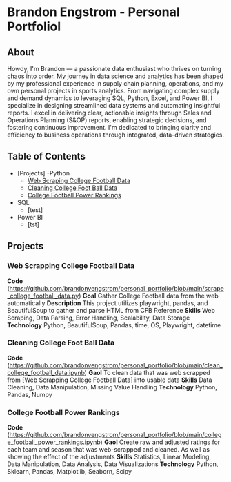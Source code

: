 # Brandon Engstrom - Personal Portfoliol

## About 

Howdy, I'm Brandon — a passionate data enthusiast who thrives on turning chaos into order. My journey in data science and analytics has been shaped by my professional experience in supply chain planning, operations, and my own personal projects in sports analytics. From navigating complex supply and demand dynamics to leveraging SQL, Python, Excel, and Power BI, I specialize in designing streamlined data systems and automating insightful reports. I excel in delivering clear, actionable insights through Sales and Operations Planning (S&OP) reports, enabling strategic decisions, and fostering continuous improvement. I'm dedicated to bringing clarity and efficiency to business operations through integrated, data-driven strategies.

## Table of Contents
  - [Projects]
    -Python
      - [Web Scraping College Football Data](https://github.com/brandonvengstrom/personal_portfolio/blob/main/scrape_college_football_data.py)
      - [Cleaning College Foot Ball Data](https://github.com/brandonvengstrom/personal_portfolio/blob/main/clean_college_football_data.ipynb)
      - [College Football Power Rankings](https://github.com/brandonvengstrom/personal_portfolio/blob/main/college_football_power_rankings.ipynb)
   - SQL
      - [test]
   - Power BI
      - [tst]

## Projects

### Web Scrapping College Football Data
**Code** (https://github.com/brandonvengstrom/personal_portfolio/blob/main/scrape_college_football_data.py)
**Goal** Gather College Football data from the web automatically 
**Description** This project utilizes playwright, pandas, and BeautifulSoup to gather and parse HTML from CFB Reference
**Skills** Web Scraping, Data Parsing, Error Handling, Scalability, Data Storage
**Technology** Python, BeautifulSoup, Pandas, time, OS, Playwright, datetime

### Cleaning College Foot Ball Data
**Code** (https://github.com/brandonvengstrom/personal_portfolio/blob/main/clean_college_football_data.ipynb)
**Gaol** To clean data that was web scrapped from [Web Scrapping College Football Data] into usable data 
**Skills** Data Cleaning, Data Manipulation, Missing Value Handling
**Technology** Python, Pandas, Numpy

### College Football Power Rankings
**Code** (https://github.com/brandonvengstrom/personal_portfolio/blob/main/college_football_power_rankings.ipynb)
**Gaol** Create raw and adjusted ratings for each team and season that was web-scrapped and cleaned. As well as showing the effect of the adjustments 
**Skills** Statistics, Linear Modeling, Data Manipulation, Data Analysis, Data Visualizations
**Technology** Python, Sklearn, Pandas, Matplotlib, Seaborn, Scipy
